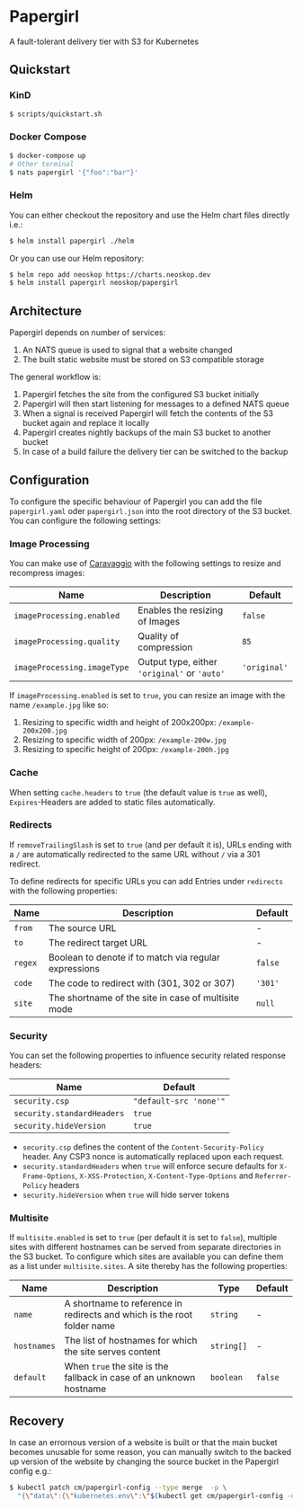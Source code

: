 # Papergirl

A fault-tolerant delivery tier with S3 for Kubernetes

## Quickstart

### KinD

```sh
$ scripts/quickstart.sh
```

### Docker Compose

```sh
$ docker-compose up
# Other terminal
$ nats papergirl '{"foo":"bar"}'
```

### Helm

You can either checkout the repository and use the Helm chart files directly i.e.:

```sh
$ helm install papergirl ./helm
```

Or you can use our Helm repository:

```sh
$ helm repo add neoskop https://charts.neoskop.dev
$ helm install papergirl neoskop/papergirl
```

## Architecture

Papergirl depends on number of services:

1. An NATS queue is used to signal that a website changed
2. The built static website must be stored on S3 compatible storage

The general workflow is:

1. Papergirl fetches the site from the configured S3 bucket initially
2. Papergirl will then start listening for messages to a defined NATS queue
3. When a signal is received Papergirl will fetch the contents of the S3 bucket again and replace it locally
4. Papergirl creates nightly backups of the main S3 bucket to another bucket
5. In case of a build failure the delivery tier can be switched to the backup

## Configuration

To configure the specific behaviour of Papergirl you can add the file `papergirl.yaml` oder `papergirl.json` into the root directory of the S3 bucket. You can configure the following settings:

### Image Processing

You can make use of [Caravaggio](https://caravaggio.ramielcreations.com/docs/general-usage) with the following settings to resize and recompress images:

| Name                        | Description                                  | Default      |
| --------------------------- | -------------------------------------------- | ------------ |
| `imageProcessing.enabled`   | Enables the resizing of Images               | `false`      |
| `imageProcessing.quality`   | Quality of compression                       | `85`         |
| `imageProcessing.imageType` | Output type, either `'original'` or `'auto'` | `'original'` |

If `imageProcessing.enabled` is set to `true`, you can resize an image with the name `/example.jpg` like so:

1. Resizing to specific width and height of 200x200px: `/example-200x200.jpg`
2. Resizing to specific width of 200px: `/example-200w.jpg`
3. Resizing to specific height of 200px: `/example-200h.jpg`

### Cache

When setting `cache.headers` to `true` (the default value is `true` as well), `Expires`-Headers are added to static files automatically.

### Redirects

If `removeTrailingSlash` is set to `true` (and per default it is), URLs ending with a `/` are automatically redirected to the same URL without `/` via a 301 redirect.

To define redirects for specific URLs you can add Entries under `redirects` with the following properties:

| Name    | Description                                           | Default |
| ------- | ----------------------------------------------------- | ------- |
| `from`  | The source URL                                        | -       |
| `to`    | The redirect target URL                               | -       |
| `regex` | Boolean to denote if to match via regular expressions | `false` |
| `code`  | The code to redirect with (301, 302 or 307)           | `'301'` |
| `site`  | The shortname of the site in case of multisite mode   | `null`  |

### Security

You can set the following properties to influence security related response headers:

| Name                       | Default                |
| -------------------------- | ---------------------- |
| `security.csp`             | `"default-src 'none'"` |
| `security.standardHeaders` | `true`                 |
| `security.hideVersion`     | `true`                 |

- `security.csp` defines the content of the `Content-Security-Policy` header. Any CSP3 nonce is automatically replaced upon each request.
- `security.standardHeaders` when `true` will enforce secure defaults for `X-Frame-Options`, `X-XSS-Protection`, `X-Content-Type-Options` and `Referrer-Policy` headers
- `security.hideVersion` when `true` will hide server tokens

### Multisite

If `multisite.enabled` is set to `true` (per default it is set to `false`), multiple sites with different hostnames can be served from separate directories in the S3 bucket. To configure which sites are available you can define them as a list under `multisite.sites`. A site thereby has the following properties:

| Name        | Description                                                             | Type       | Default |
| ----------- | ----------------------------------------------------------------------- | ---------- | ------- |
| `name`      | A shortname to reference in redirects and which is the root folder name | `string`   | -       |
| `hostnames` | The list of hostnames for which the site serves content                 | `string[]` | -       |
| `default`   | When `true` the site is the fallback in case of an unknown hostname     | `boolean`  | `false` |

## Recovery

In case an errornous version of a website is built or that the main bucket becomes unusable for some reason, you can manually switch to the backed up version of the website by changing the source bucket in the Papergirl config e.g.:

```bash
$ kubectl patch cm/papergirl-config --type merge  -p \
  "{\"data\":{\"kubernetes.env\":\"$(kubectl get cm/papergirl-config -oyaml | yq e .data[] - | sed 's/S3_BUCKETNAME=.*/S3_BUCKETNAME=papergirl-backup/')\"}}"
```
